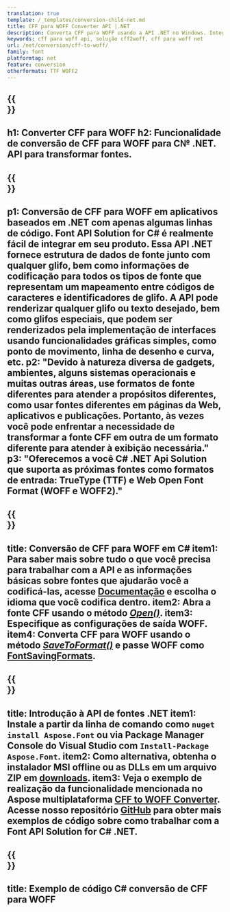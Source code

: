```yaml
---
translation: true
template: /_templates/conversion-child-net.md
title: CFF para WOFF Converter API |.NET
description: Converta CFF para WOFF usando a API .NET no Windows. Integre essa funcionalidade nativa de conversão de fonte CFF para WOFF em sua própria solução.
keywords: cff para woff api, solução cff2woff, cff para woff net
url: /net/conversion/cff-to-woff/
family: font
platformtag: net
feature: conversion
otherformats: TTF WOFF2
---
```


{{<section banner>}}
---
h1: Converter CFF para WOFF
h2: Funcionalidade de conversão de CFF para WOFF para C№ .NET. API para transformar fontes.
---

{{<section overview>}}
---
p1: Conversão de CFF para WOFF em aplicativos baseados em .NET com apenas algumas linhas de código. Font API Solution for С# é realmente fácil de integrar em seu produto. Essa API .NET fornece estrutura de dados de fonte junto com qualquer glifo, bem como informações de codificação para todos os tipos de fonte que representam um mapeamento entre códigos de caracteres e identificadores de glifo. A API pode renderizar qualquer glifo ou texto desejado, bem como glifos especiais, que podem ser renderizados pela implementação de interfaces usando funcionalidades gráficas simples, como ponto de movimento, linha de desenho e curva, etc.
p2: "Devido à natureza diversa de gadgets, ambientes, alguns sistemas operacionais e muitas outras áreas, use formatos de fonte diferentes para atender a propósitos diferentes, como usar fontes diferentes em páginas da Web, aplicativos e publicações. Portanto, às vezes você pode enfrentar a necessidade de transformar a fonte CFF em outra de um formato diferente para atender à exibição necessária."
p3: "Oferecemos a você С# .NET Api Solution que suporta as próximas fontes como formatos de entrada: TrueType (TTF) e Web Open Font Format (WOFF e WOFF2)."
---

{{<section feature1>}}
---
title: Conversão de CFF para WOFF em C#
item1: Para saber mais sobre tudo o que você precisa para trabalhar com a API e as informações básicas sobre fontes que ajudarão você a codificá-las, acesse [Documentação](https://docs.aspose.com/font/) e escolha o idioma que você codifica dentro.
item2: Abra a fonte CFF usando o método [*Open()*](https://reference.aspose.com/font/net/aspose.font/font/open/).
item3: Especifique as configurações de saída WOFF.
item4: Converta CFF para WOFF usando o método [*SaveToFormat()*](https://reference.aspose.com/font/net/aspose.font/font/savetoformat/) e passe WOFF como [FontSavingFormats](https://reference.aspose.com/font/net/aspose.font/fontsavingformats/).
---

{{<section feature2>}}
---
title: Introdução à API de fontes .NET
item1: Instale a partir da linha de comando como ```nuget install Aspose.Font``` ou via Package Manager Console do Visual Studio com ```Install-Package Aspose.Font```.
item2: Como alternativa, obtenha o instalador MSI offline ou as DLLs em um arquivo ZIP em [downloads](https://downloads.aspose.com/font/net).
item3: Veja o exemplo de realização da funcionalidade mencionada no Aspose multiplataforma [CFF to WOFF Converter](https://products.aspose.app/font/conversion/cff-to-woff). Acesse nosso repositório [GitHub](https://github.com/aspose-font/Aspose.Font-Documentation/tree/master/net-examples) para obter mais exemplos de código sobre como trabalhar com a Font API Solution for C# .NET.
---

{{<section codeexample>}}
---
title: Exemplo de código C# conversão de CFF para WOFF
---